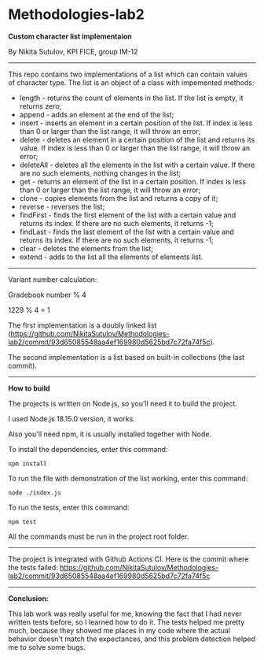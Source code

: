 # Methodologies-lab2

__Custom character list implementaion__

By Nikita Sutulov, KPI FICE, group IM-12

***

This repo contains two implementations of a list which can contain values of character type. The list is an object of a class with impemented methods:
- length - returns the count of elements in the list. If the list is empty, it returns zero;
- append - adds an element at the end of the list;
- insert - inserts an element in a certain position of the list. If index is less than 0 or larger than the list range, it will throw an error;
- delete - deletes an element in a certain position of the list and returns its value. If index is less than 0 or larger than the list range, it will throw an error;
- deleteAll - deletes all the elements in the list with a certain value. If there are no such elements, nothing changes in the list;
- get - returns an element of the list in a certain position. If index is less than 0 or larger than the list range, it will throw an error;
- clone - copies elements from the list and returns a copy of it;
- reverse - reverses the list;
- findFirst - finds the first element of the list with a certain value and returns its index. If there are no such elements, it returns -1;
- findLast - finds the last element of the list with a certain value and returns its index. If there are no such elements, it returns -1;
- clear - deletes the elements from the list;
- extend - adds to the list all the elements of elements list.

***

Variant number calculation:

Gradebook number % 4

1229 % 4 = 1

The first implementation is a doubly linked list (https://github.com/NikitaSutulov/Methodologies-lab2/commit/93d65085548aa4ef169980d5625bd7c72fa74f5c).

The second implementation is a list based on built-in collections (the last commit).

***

__How to build__

The projects is written on Node.js, so you'll need it to build the project.

I used Node.js 18.15.0 version, it works.

Also you'll need npm, it is usually installed together with Node.

To install the dependencies, enter this command:
```
npm install
```

To run the file with demonstration of the list working, enter this command:
```
node ./index.js
```

To run the tests, enter this command:
```
npm test
```

All the commands must be run in the project root folder.

***

The project is integrated with Github Actions CI. Here is the commit where the tests failed: https://github.com/NikitaSutulov/Methodologies-lab2/commit/93d65085548aa4ef169980d5625bd7c72fa74f5c

***

__Conclusion:__

This lab work was really useful for me, knowing the fact that I had never written tests before, so I learned how to do it. The tests helped me pretty much, because they showed me places in my code where the actual behavior doesn't match the expectances, and this problem detection helped me to solve some bugs.